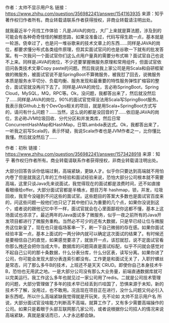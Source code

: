 作者：太帅不显示用户名
链接：https://www.zhihu.com/question/356982241/answer/1541163935
来源：知乎
著作权归作者所有。商业转载请联系作者获得授权，非商业转载请注明出处。

就我最近半个月找工作体验：凡是JAVA的岗位，大厂上来就是算法题，涉及到的可能会有各种奇奇怪怪的解题思路，如果没准备过，代码写得生疏一点，基本就是一轮游。侥幸过了，也是问一堆谷歌来的技术文章上的东西……同样是JAVA的岗位，都要求懂分布式各类组件原理，但其实面试官问的也是谷歌一下就有的批发答案。有一次我问一个面试官你们这么点用户量真的需要分布式嘛？面试官自己也说不上来。同样是JAVA的岗位，不少还要掌握微服务原理和常用组件，但面试官依旧问各类技术文章Copy paste的问题。然后我说我上家公司是用Scala和自研框架做的微服务，被面试官说不是SpringBoot不算微服务，被我怼了回去，说微服务本质是服务水平切分、负载均衡、服务发现和最重要的特性服务弹性扩缩容的整合，面试官就没再问下去了。同样是JAVA的岗位，言必称SpringBoot，Spring Cloud，MySQL，MQ，RPC等。Ok，没问题，我都答出来了，然后就没然后了……同样是JAVA的岗位，90%的面试官觉得没法用Scala写SpringBoot服务。我表示我Github上有个DevOps相关的项目，就是用Scala+SpringBoot方式写的，请问有什么问题？……当然，这么说的都是没回音的了……依旧是JAVA的岗位，言必称JVM垃圾回收、分代分区和并发类库，然后日常ConcurrentHashMap和HashMap，日常Lambda表达式。Ok，我都答出来了，一听我之前写Scala的，表示怀疑，我说Scala作者也是JVM作者之一，比你懂比我懂。然后就没然后了……


作者：初秋
链接：https://www.zhihu.com/question/356982241/answer/1573428918
来源：知乎
著作权归作者所有。商业转载请联系作者获得授权，非商业转载请注明出处。

大部分回答告诉你低端过剩，高端紧缺，更缺人才。似乎你只要达到高端就不用怕内卷了但是就我这几年的工作经验和面试经验来说，恐怕大部分公司根本就不需要高端，这里只谈Java先来说面试，我觉得现在的面试都是浪费时间，还不如直接看眼缘给offer。大部分面试官都是半桶水，题目万年 hashmap，锁，并发，垃圾回收，我至今没碰到不问这些的面试官。这些题目的答案大多数也是面试官百度来的，问这些问题一般他们也只记了其中他们认为重要的几个点，如果你没说到这个，或者说的跟他记忆中不一样，面试官就会在心里面鄙视你这都不懂，基本上这场面试也凉凉了。最近两年的Java面试多了微服务，似乎一夜之前所有的Java开发项目都进行了微服务重构。当然必不可少的还有大数据，只是早已经让位与微服务这位新皇了，现在也只是临场客串一下，刷一下自己微弱的存在感。如果你面试经验丰富一点，基本上面试的一两分钟内就可以确定这次面试的结果了。有时候还是要相信自己的直觉，如果感觉要凉了，就放开一点，该怼就怼，说不定面试官看你那么拽还会把你当成大牛。数据库的问题简直是面试标配，似乎不问就会感觉对不起自己公司的那十条数据，什么分表分库，什么分区表，读写分离。如果你进了公司，你可能会发现大部分表连索引都没有。工作更是和面试无关了，入职拧螺丝是常态，问了那么多牛B的技术，上班还不是天天 CRUD。即使你自己本身技术牛B，恐怕也无用武之地。一是大部分公司没有那么大业务量，前端直通数据库就可以完美运行。我工作这么多年也就见过一家公司用了redis。二就是公司技术管理的问题，大部分管理做了多年的技术早已经丢到爪哇国了，恐惧来源于未知，新的技术不了解，没用过，也不敢用。况且现在项目正在进行，没什么问题又何必引入新东西呢。所以什么高端紧缺我觉得就是开玩笑，先不论如 太帅不显示用户名 所说，大部分面试官没啥能力判断高不高端，就算工作了，又有多少需要高端操作的公司。如果只是着眼于头部互联网那几家公司，或者说根据你公司招人的情况来说高端紧缺，真就是废话而已，人才永远都会缺。


